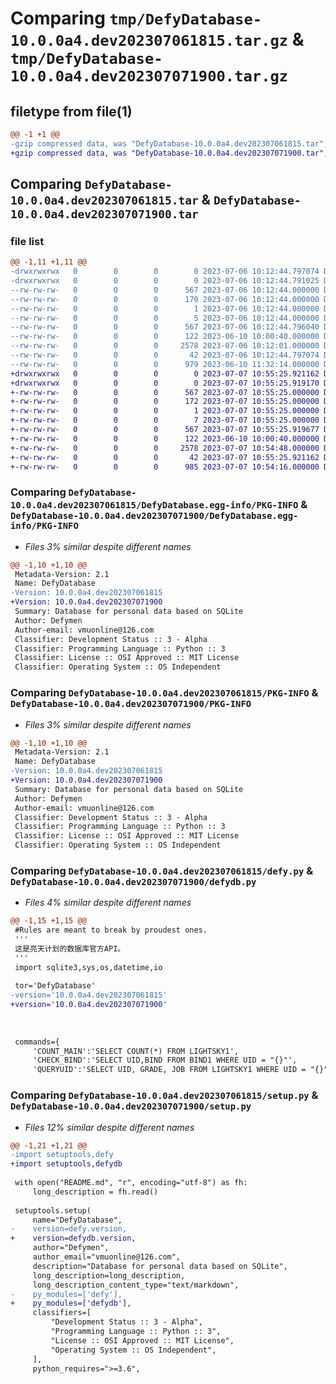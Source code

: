 # Comparing `tmp/DefyDatabase-10.0.0a4.dev202307061815.tar.gz` & `tmp/DefyDatabase-10.0.0a4.dev202307071900.tar.gz`

## filetype from file(1)

```diff
@@ -1 +1 @@
-gzip compressed data, was "DefyDatabase-10.0.0a4.dev202307061815.tar", last modified: Thu Jul  6 10:12:44 2023, max compression
+gzip compressed data, was "DefyDatabase-10.0.0a4.dev202307071900.tar", last modified: Fri Jul  7 10:55:25 2023, max compression
```

## Comparing `DefyDatabase-10.0.0a4.dev202307061815.tar` & `DefyDatabase-10.0.0a4.dev202307071900.tar`

### file list

```diff
@@ -1,11 +1,11 @@
-drwxrwxrwx   0        0        0        0 2023-07-06 10:12:44.797074 DefyDatabase-10.0.0a4.dev202307061815/
-drwxrwxrwx   0        0        0        0 2023-07-06 10:12:44.791025 DefyDatabase-10.0.0a4.dev202307061815/DefyDatabase.egg-info/
--rw-rw-rw-   0        0        0      567 2023-07-06 10:12:44.000000 DefyDatabase-10.0.0a4.dev202307061815/DefyDatabase.egg-info/PKG-INFO
--rw-rw-rw-   0        0        0      170 2023-07-06 10:12:44.000000 DefyDatabase-10.0.0a4.dev202307061815/DefyDatabase.egg-info/SOURCES.txt
--rw-rw-rw-   0        0        0        1 2023-07-06 10:12:44.000000 DefyDatabase-10.0.0a4.dev202307061815/DefyDatabase.egg-info/dependency_links.txt
--rw-rw-rw-   0        0        0        5 2023-07-06 10:12:44.000000 DefyDatabase-10.0.0a4.dev202307061815/DefyDatabase.egg-info/top_level.txt
--rw-rw-rw-   0        0        0      567 2023-07-06 10:12:44.796040 DefyDatabase-10.0.0a4.dev202307061815/PKG-INFO
--rw-rw-rw-   0        0        0      122 2023-06-10 10:00:40.000000 DefyDatabase-10.0.0a4.dev202307061815/README.md
--rw-rw-rw-   0        0        0     2578 2023-07-06 10:12:01.000000 DefyDatabase-10.0.0a4.dev202307061815/defy.py
--rw-rw-rw-   0        0        0       42 2023-07-06 10:12:44.797074 DefyDatabase-10.0.0a4.dev202307061815/setup.cfg
--rw-rw-rw-   0        0        0      979 2023-06-10 11:32:14.000000 DefyDatabase-10.0.0a4.dev202307061815/setup.py
+drwxrwxrwx   0        0        0        0 2023-07-07 10:55:25.921162 DefyDatabase-10.0.0a4.dev202307071900/
+drwxrwxrwx   0        0        0        0 2023-07-07 10:55:25.919170 DefyDatabase-10.0.0a4.dev202307071900/DefyDatabase.egg-info/
+-rw-rw-rw-   0        0        0      567 2023-07-07 10:55:25.000000 DefyDatabase-10.0.0a4.dev202307071900/DefyDatabase.egg-info/PKG-INFO
+-rw-rw-rw-   0        0        0      172 2023-07-07 10:55:25.000000 DefyDatabase-10.0.0a4.dev202307071900/DefyDatabase.egg-info/SOURCES.txt
+-rw-rw-rw-   0        0        0        1 2023-07-07 10:55:25.000000 DefyDatabase-10.0.0a4.dev202307071900/DefyDatabase.egg-info/dependency_links.txt
+-rw-rw-rw-   0        0        0        7 2023-07-07 10:55:25.000000 DefyDatabase-10.0.0a4.dev202307071900/DefyDatabase.egg-info/top_level.txt
+-rw-rw-rw-   0        0        0      567 2023-07-07 10:55:25.919677 DefyDatabase-10.0.0a4.dev202307071900/PKG-INFO
+-rw-rw-rw-   0        0        0      122 2023-06-10 10:00:40.000000 DefyDatabase-10.0.0a4.dev202307071900/README.md
+-rw-rw-rw-   0        0        0     2578 2023-07-07 10:54:48.000000 DefyDatabase-10.0.0a4.dev202307071900/defydb.py
+-rw-rw-rw-   0        0        0       42 2023-07-07 10:55:25.921162 DefyDatabase-10.0.0a4.dev202307071900/setup.cfg
+-rw-rw-rw-   0        0        0      985 2023-07-07 10:54:16.000000 DefyDatabase-10.0.0a4.dev202307071900/setup.py
```

### Comparing `DefyDatabase-10.0.0a4.dev202307061815/DefyDatabase.egg-info/PKG-INFO` & `DefyDatabase-10.0.0a4.dev202307071900/DefyDatabase.egg-info/PKG-INFO`

 * *Files 3% similar despite different names*

```diff
@@ -1,10 +1,10 @@
 Metadata-Version: 2.1
 Name: DefyDatabase
-Version: 10.0.0a4.dev202307061815
+Version: 10.0.0a4.dev202307071900
 Summary: Database for personal data based on SQLite
 Author: Defymen
 Author-email: vmuonline@126.com
 Classifier: Development Status :: 3 - Alpha
 Classifier: Programming Language :: Python :: 3
 Classifier: License :: OSI Approved :: MIT License
 Classifier: Operating System :: OS Independent
```

### Comparing `DefyDatabase-10.0.0a4.dev202307061815/PKG-INFO` & `DefyDatabase-10.0.0a4.dev202307071900/PKG-INFO`

 * *Files 3% similar despite different names*

```diff
@@ -1,10 +1,10 @@
 Metadata-Version: 2.1
 Name: DefyDatabase
-Version: 10.0.0a4.dev202307061815
+Version: 10.0.0a4.dev202307071900
 Summary: Database for personal data based on SQLite
 Author: Defymen
 Author-email: vmuonline@126.com
 Classifier: Development Status :: 3 - Alpha
 Classifier: Programming Language :: Python :: 3
 Classifier: License :: OSI Approved :: MIT License
 Classifier: Operating System :: OS Independent
```

### Comparing `DefyDatabase-10.0.0a4.dev202307061815/defy.py` & `DefyDatabase-10.0.0a4.dev202307071900/defydb.py`

 * *Files 4% similar despite different names*

```diff
@@ -1,15 +1,15 @@
 #Rules are meant to break by proudest ones.
 '''
 这是亮天计划的数据库官方API。
 '''
 import sqlite3,sys,os,datetime,io
 
 tor='DefyDatabase'
-version='10.0.0a4.dev202307061815'
+version='10.0.0a4.dev202307071900'
 
 
 
 commands={
     'COUNT_MAIN':'SELECT COUNT(*) FROM LIGHTSKY1',
     'CHECK_BIND':'SELECT UID,BIND FROM BIND1 WHERE UID = "{}"',
     'QUERYUID':'SELECT UID, GRADE, JOB FROM LIGHTSKY1 WHERE UID = "{}"',
```

### Comparing `DefyDatabase-10.0.0a4.dev202307061815/setup.py` & `DefyDatabase-10.0.0a4.dev202307071900/setup.py`

 * *Files 12% similar despite different names*

```diff
@@ -1,21 +1,21 @@
-import setuptools,defy
+import setuptools,defydb
 
 with open("README.md", "r", encoding="utf-8") as fh:
     long_description = fh.read()
 
 setuptools.setup(
     name="DefyDatabase",
-    version=defy.version,
+    version=defydb.version,
     author="Defymen",
     author_email="vmuonline@126.com",
     description="Database for personal data based on SQLite",
     long_description=long_description,
     long_description_content_type="text/markdown",
-    py_modules=['defy'],
+    py_modules=['defydb'],
     classifiers=[
         "Development Status :: 3 - Alpha",
         "Programming Language :: Python :: 3",
         "License :: OSI Approved :: MIT License",
         "Operating System :: OS Independent",
     ],
     python_requires=">=3.6",
```

